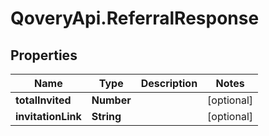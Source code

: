 # QoveryApi.ReferralResponse

## Properties

Name | Type | Description | Notes
------------ | ------------- | ------------- | -------------
**totalInvited** | **Number** |  | [optional] 
**invitationLink** | **String** |  | [optional] 


